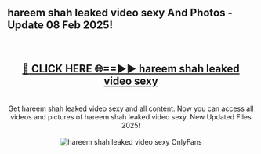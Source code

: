 <h2>hareem shah leaked video sexy And Photos - Update 08 Feb 2025!</h2>
<br>
<div align="center">
<h2><a href="https://cutt.ly/te57wshS" rel="nofollow">🔴 CLICK HERE 🌐==►► hareem shah leaked video sexy</a></h2>
<br>
Get hareem shah leaked video sexy and all content. Now you can access all videos and pictures of hareem shah leaked video sexy. New Updated Files 2025!
<br>
<br>
<a href="https://cutt.ly/te57wshS" rel="nofollow" data-target="animated-image.originalLink"><img src="https://i.ibb.co.com/WyWwxjT/player-gif2.gif" alt="hareem shah leaked video sexy OnlyFans" style="max-width: 100%; display: inline-block;" data-target="animated-image.originalImage"></a>
</div>
<br>
